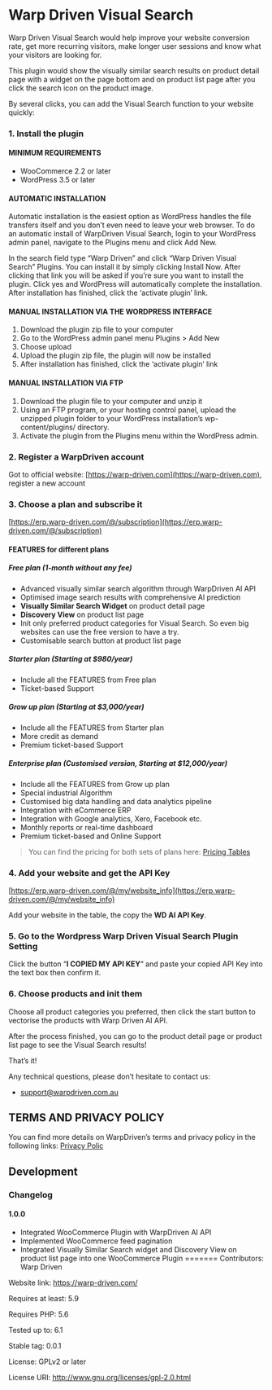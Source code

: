 # Warp Driven Visual Search

Warp Driven Visual Search would help improve your website conversion rate, get more recurring visitors, make longer user sessions and know what your visitors are looking for.

This plugin would show the visually similar search results on product detail page with a widget on the page bottom and on product list page after you click the search icon on the product image.

By several clicks, you can add the Visual Search function to your website quickly:

### 1. Install the plugin

#### MINIMUM REQUIREMENTS

- WooCommerce 2.2 or later
- WordPress 3.5 or later

#### AUTOMATIC INSTALLATION

Automatic installation is the easiest option as WordPress handles the file transfers itself and you don’t even need to leave your web browser. To do an automatic install of WarpDriven Visual Search, login to your WordPress admin panel, navigate to the Plugins menu and click Add New.

In the search field type “Warp Driven” and click “Warp Driven Visual Search” Plugins. You can install it by simply clicking Install Now. After clicking that link you will be asked if you’re sure you want to install the plugin. Click yes and WordPress will automatically complete the installation. After installation has finished, click the ‘activate plugin’ link.

#### MANUAL INSTALLATION VIA THE WORDPRESS INTERFACE

1. Download the plugin zip file to your computer
1. Go to the WordPress admin panel menu Plugins > Add New
1. Choose upload
1. Upload the plugin zip file, the plugin will now be installed
1. After installation has finished, click the ‘activate plugin’ link

#### MANUAL INSTALLATION VIA FTP

1. Download the plugin file to your computer and unzip it
1. Using an FTP program, or your hosting control panel, upload the unzipped plugin folder to your WordPress installation’s wp-content/plugins/ directory.
1. Activate the plugin from the Plugins menu within the WordPress admin.

### 2. Register a WarpDriven account

Got to official website: [https://warp-driven.com](https://warp-driven.com), register a new account

### 3. Choose a plan and subscribe it

[https://erp.warp-driven.com/@/subscription](https://erp.warp-driven.com/@/subscription)

#### FEATURES for different plans

##### Free plan (1-month without any fee)

- Advanced visually similar search algorithm through WarpDriven AI API
- Optimised image search results with comprehensive AI prediction
- **Visually Similar Search Widget** on product detail page
- **Discovery View** on product list page
- Init only preferred product categories for Visual Search. So even big websites can use the free version to have a try.
- Customisable search button at product list page

##### Starter plan (Starting at $980/year)

- Include all the FEATURES from Free plan
- Ticket-based Support

##### Grow up plan (Starting at $3,000/year)

- Include all the FEATURES from Starter plan
- More credit as demand
- Premium ticket-based Support

##### Enterprise plan (Customised version, Starting at $12,000/year)

- Include all the FEATURES from Grow up plan
- Special industrial Algorithm 
- Customised big data handling and data analytics pipeline 
- Integration with eCommerce ERP 
- Integration with Google analytics, Xero, Facebook etc. 
- Monthly reports or real-time dashboard 
- Premium ticket-based and Online Support

> You can find the pricing for both sets of plans here: [Pricing Tables](https://warp-driven.com/elements/pricing-tables/)

### 4. Add your website and get the API Key

[https://erp.warp-driven.com/@/my/website_info](https://erp.warp-driven.com/@/my/website_info)

Add your website in the table, the copy the **WD AI API Key**.

### 5. Go to the Wordpress Warp Driven Visual Search Plugin Setting

Click the button “**I COPIED MY API KEY**“ and paste your copied API Key into the text box then confirm it.

### 6. Choose products and init them

Choose all product categories you preferred, then click the start button to vectorise the products with Warp Driven AI API.

After the process finished, you can go to the product detail page or product list page to see the Visual Search results!

That’s it!

Any technical questions, please don’t hesitate to contact us:

- support@warpdriven.com.au

## TERMS AND PRIVACY POLICY

You can find more details on WarpDriven’s terms and privacy policy in the following links: [Privacy Polic](https://warp-driven.com/privacy-policy/)

## Development

### Changelog

#### 1.0.0

- Integrated WooCommerce Plugin with WarpDriven AI API
- Implemented WooCommerce feed pagination
- Integrated Visually Similar Search widget and Discovery View on product list page into one WooCommerce Plugin
=======
Contributors: Warp Driven

Website link: https://warp-driven.com/

Requires at least: 5.9

Requires PHP: 5.6

Tested up to: 6.1

Stable tag: 0.0.1

License: GPLv2 or later

License URI: http://www.gnu.org/licenses/gpl-2.0.html
